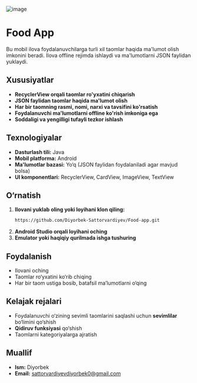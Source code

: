 ![image](https://github.com/user-attachments/assets/67b232ca-fcd0-4326-a14b-be5385ff5ff0)

# Food App

Bu mobil ilova foydalanuvchilarga turli xil taomlar haqida ma'lumot olish imkonini beradi. Ilova offline rejimda ishlaydi va ma'lumotlarni JSON faylidan yuklaydi.

## Xususiyatlar
- **RecyclerView orqali taomlar ro'yxatini chiqarish**
- **JSON faylidan taomlar haqida ma'lumot olish**
- **Har bir taomning rasmi, nomi, narxi va tavsifini ko'rsatish**
- **Foydalanuvchi ma'lumotlarni offline ko'rish imkoniga ega**
- **Soddaligi va yengilligi tufayli tezkor ishlash**

## Texnologiyalar
- **Dasturlash tili:** Java
- **Mobil platforma:** Android
- **Ma'lumotlar bazasi:** Yo‘q (JSON faylidan foydalaniladi agar mavjud bolsa)
- **UI komponentlari:** RecyclerView, CardView, ImageView, TextView

## O‘rnatish
1. **Ilovani yuklab oling yoki loyihani klon qiling:**
   ```sh
   https://github.com/Diyorbek-Sattorvardiyev/Food-app.git
   ```
2. **Android Studio orqali loyihani oching**
3. **Emulator yoki haqiqiy qurilmada ishga tushuring**

## Foydalanish
- Ilovani oching
- Taomlar ro‘yxatini ko‘rib chiqing
- Har bir taom ustiga bosib, batafsil ma’lumotlarni o‘qing

## Kelajak rejalari
- Foydalanuvchi o‘zining sevimli taomlarini saqlashi uchun **sevimlilar** bo‘limini qo‘shish
- **Qidiruv funksiyasi** qo‘shish
- Taomlarni kategoriyalarga ajratish


## Muallif
- **Ism:** Diyorbek
- **Email:** sattorvardiyevdiyorbek0@gmail.com

